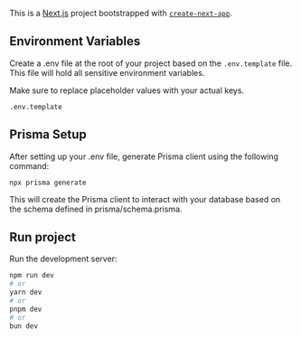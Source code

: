 This is a [Next.js](https://nextjs.org) project bootstrapped with [`create-next-app`](https://nextjs.org/docs/app/api-reference/cli/create-next-app).

## Environment Variables

Create a .env file at the root of your project based on the `.env.template` file. This file will hold all sensitive environment variables.

Make sure to replace placeholder values with your actual keys.

`.env.template`


## Prisma Setup

After setting up your .env file, generate Prisma client using the following command:

```npx prisma generate```

This will create the Prisma client to interact with your database based on the schema defined in prisma/schema.prisma.


## Run project

Run the development server:

```bash
npm run dev
# or
yarn dev
# or
pnpm dev
# or
bun dev
```
